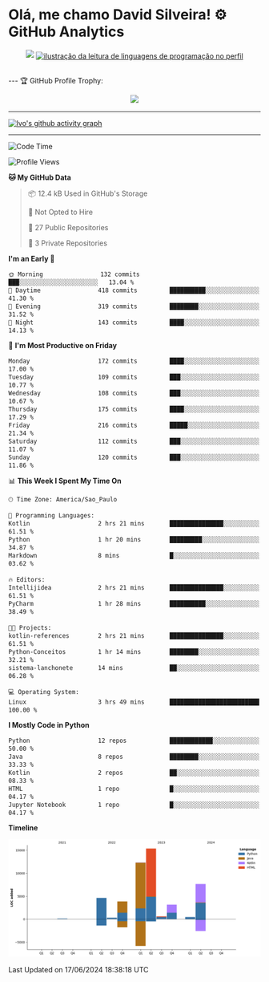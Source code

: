 
# Olá, me chamo David Silveira! ⚙️ GitHub Analytics

<div width="100%" align="center">
  <img  src="http://github-profile-summary-cards.vercel.app/api/cards/profile-details?username=DavidSilveira80&theme=transparent"/>
  <a href="https://github.com/Gurupreet" title="ilustração do mapeamento de linguagens">
  <img align="center" src="https://github-readme-stats.vercel.app/api/top-langs/?username=DavidSilveira80&theme=dracula&hide_langs_below=1" alt="ilustração da leitura de linguagens de programação no perfil"/>
</a>
</div>


<br />

--- 🏆 GitHub Profile Trophy:

<p align="center">
  <a
    href="https://github.com/ryo-ma/github-profile-trophy"
    title="repositório de troféus"
  >
    <img
      width="800"
      src="https://github-profile-trophy.vercel.app/?username=DavidSilveira80&column=8&theme=darkhub&no-frame=true&no-bg=true"
    />
  </a>
</p>

---
[![Ivo's github activity graph](https://github-readme-activity-graph.vercel.app/graph?username=DavidSilveira80&bg_color=0d1117&color=708090&line=139ae1&point=ffffff&area=true&hide_border=true)](https://github.com/ip681/)

---
<!--START_SECTION:waka-->
![Code Time](http://img.shields.io/badge/Code%20Time-116%20hrs%2046%20mins-blue)

![Profile Views](http://img.shields.io/badge/Profile%20Views-42-blue)

**🐱 My GitHub Data** 

> 📦 12.4 kB Used in GitHub's Storage 
 > 
> 🚫 Not Opted to Hire
 > 
> 📜 27 Public Repositories 
 > 
> 🔑 3 Private Repositories 
 > 
**I'm an Early 🐤** 

```text
🌞 Morning                132 commits         ███░░░░░░░░░░░░░░░░░░░░░░   13.04 % 
🌆 Daytime                418 commits         ██████████░░░░░░░░░░░░░░░   41.30 % 
🌃 Evening                319 commits         ████████░░░░░░░░░░░░░░░░░   31.52 % 
🌙 Night                  143 commits         ████░░░░░░░░░░░░░░░░░░░░░   14.13 % 
```
📅 **I'm Most Productive on Friday** 

```text
Monday                   172 commits         ████░░░░░░░░░░░░░░░░░░░░░   17.00 % 
Tuesday                  109 commits         ███░░░░░░░░░░░░░░░░░░░░░░   10.77 % 
Wednesday                108 commits         ███░░░░░░░░░░░░░░░░░░░░░░   10.67 % 
Thursday                 175 commits         ████░░░░░░░░░░░░░░░░░░░░░   17.29 % 
Friday                   216 commits         █████░░░░░░░░░░░░░░░░░░░░   21.34 % 
Saturday                 112 commits         ███░░░░░░░░░░░░░░░░░░░░░░   11.07 % 
Sunday                   120 commits         ███░░░░░░░░░░░░░░░░░░░░░░   11.86 % 
```


📊 **This Week I Spent My Time On** 

```text
🕑︎ Time Zone: America/Sao_Paulo

💬 Programming Languages: 
Kotlin                   2 hrs 21 mins       ███████████████░░░░░░░░░░   61.51 % 
Python                   1 hr 20 mins        █████████░░░░░░░░░░░░░░░░   34.87 % 
Markdown                 8 mins              █░░░░░░░░░░░░░░░░░░░░░░░░   03.62 % 

🔥 Editors: 
Intellijidea             2 hrs 21 mins       ███████████████░░░░░░░░░░   61.51 % 
PyCharm                  1 hr 28 mins        ██████████░░░░░░░░░░░░░░░   38.49 % 

🐱‍💻 Projects: 
kotlin-references        2 hrs 21 mins       ███████████████░░░░░░░░░░   61.51 % 
Python-Conceitos         1 hr 14 mins        ████████░░░░░░░░░░░░░░░░░   32.21 % 
sistema-lanchonete       14 mins             ██░░░░░░░░░░░░░░░░░░░░░░░   06.28 % 

💻 Operating System: 
Linux                    3 hrs 49 mins       █████████████████████████   100.00 % 
```

**I Mostly Code in Python** 

```text
Python                   12 repos            ████████████░░░░░░░░░░░░░   50.00 % 
Java                     8 repos             ████████░░░░░░░░░░░░░░░░░   33.33 % 
Kotlin                   2 repos             ██░░░░░░░░░░░░░░░░░░░░░░░   08.33 % 
HTML                     1 repo              █░░░░░░░░░░░░░░░░░░░░░░░░   04.17 % 
Jupyter Notebook         1 repo              █░░░░░░░░░░░░░░░░░░░░░░░░   04.17 % 
```



**Timeline**

![Lines of Code chart](https://raw.githubusercontent.com/DavidSilveira80/DavidSilveira80/master/assets/bar_graph.png)


 Last Updated on 17/06/2024 18:38:18 UTC
<!--END_SECTION:waka-->


